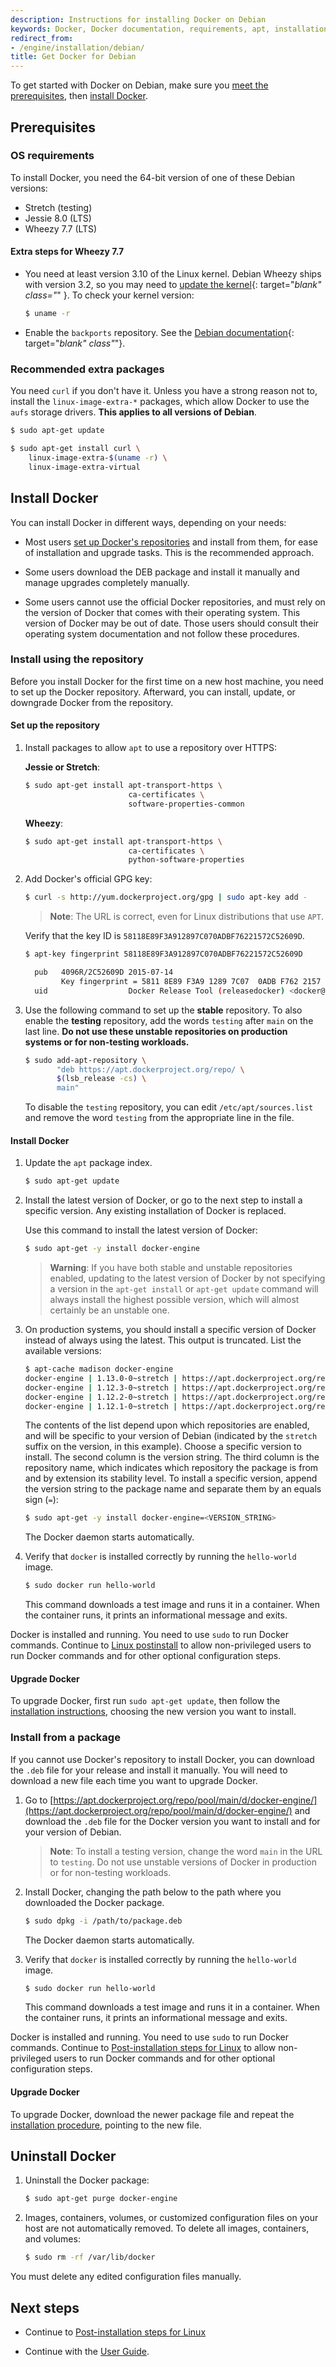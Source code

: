 ```yaml
---
description: Instructions for installing Docker on Debian
keywords: Docker, Docker documentation, requirements, apt, installation, debian, install, uninstall, upgrade, update
redirect_from:
- /engine/installation/debian/
title: Get Docker for Debian
---
```


To get started with Docker on Debian, make sure you
[meet the prerequisites](#prerequisites), then
[install Docker](#install-docker).

## Prerequisites

### OS requirements

To install Docker, you need the 64-bit version of one of these Debian versions:

- Stretch (testing)
- Jessie 8.0 (LTS)
- Wheezy 7.7 (LTS)

#### Extra steps for Wheezy 7.7

- You need at least version 3.10 of the Linux kernel. Debian Wheezy ships with
  version 3.2, so you may need to
  [update the kernel](https://wiki.debian.org/HowToUpgradeKernel){: target="_blank" class="_" }.
  To check your kernel version:

  ```bash
  $ uname -r
  ```

- Enable the `backports` repository. See the
  [Debian documentation](https://backports.debian.org/Instructions/){: target="_blank" class"_"}.

### Recommended extra packages

You need `curl` if you don't have it. Unless you have a strong reason not to,
install the `linux-image-extra-*` packages, which allow Docker to use the `aufs`
storage drivers. **This applies to all versions of Debian**.

```bash
$ sudo apt-get update

$ sudo apt-get install curl \
    linux-image-extra-$(uname -r) \
    linux-image-extra-virtual
```

## Install Docker

You can install Docker in different ways, depending on your needs:

- Most users
  [set up Docker's repositories](#install-using-the-repository) and install
  from them, for ease of installation and upgrade tasks. This is the
  recommended approach.

- Some users download the DEB package and install it manually and manage
  upgrades completely manually.

- Some users cannot use the official Docker repositories, and must rely on
  the version of Docker that comes with their operating system. This version of
  Docker may be out of date. Those users should consult their operating system
  documentation and not follow these procedures.

### Install using the repository

Before you install Docker for the first time on a new host machine, you need to
set up the Docker repository. Afterward, you can install, update, or downgrade
Docker from the repository.

#### Set up the repository

1.  Install packages to allow `apt` to use a repository over HTTPS:

    **Jessie or Stretch**:

    ```bash
    $ sudo apt-get install apt-transport-https \
                           ca-certificates \
                           software-properties-common
    ```

    **Wheezy**:

    ```bash
    $ sudo apt-get install apt-transport-https \
                           ca-certificates \
                           python-software-properties
    ```

2.  Add Docker's official GPG key:

    ```bash
    $ curl -s http://yum.dockerproject.org/gpg | sudo apt-key add -
    ```

    > **Note**: The URL is correct, even for Linux distributions that use `APT`.

    Verify that the key ID is `58118E89F3A912897C070ADBF76221572C52609D`.

    ```bash
    $ apt-key fingerprint 58118E89F3A912897C070ADBF76221572C52609D

      pub   4096R/2C52609D 2015-07-14
            Key fingerprint = 5811 8E89 F3A9 1289 7C07  0ADB F762 2157 2C52 609D
      uid                  Docker Release Tool (releasedocker) <docker@docker.com>
    ```

3.  Use the following command to set up the **stable** repository. To also
    enable the **testing** repository, add the words `testing` after `main` on
    the last line.
    **Do not use these unstable repositories on production systems or for non-testing workloads.**

    ```bash
    $ sudo add-apt-repository \
           "deb https://apt.dockerproject.org/repo/ \
           $(lsb_release -cs) \
           main"
    ```

    To disable the `testing` repository, you can edit `/etc/apt/sources.list`
    and remove the word `testing` from the appropriate line in the file.

#### Install Docker

1.  Update the `apt` package index.

    ```bash
    $ sudo apt-get update
    ```

2.  Install the latest version of Docker, or go to the next step to install a
    specific version. Any existing installation of Docker is replaced.

    Use this command to install the latest version of Docker:

    ```bash
    $ sudo apt-get -y install docker-engine
    ```

    > **Warning**: If you have both stable and unstable repositories enabled,
    > updating to the latest version of Docker by not specifying a version in
    > the `apt-get install` or `apt-get update` command will always install the
    > highest possible version, which will almost certainly be an unstable one.

3.  On production systems, you should install a specific version of Docker
    instead of always using the latest. This output is truncated. List the
    available versions:

    ```bash
    $ apt-cache madison docker-engine
    docker-engine | 1.13.0-0~stretch | https://apt.dockerproject.org/repo debian-stretch/main amd64 Packages
    docker-engine | 1.12.3-0~stretch | https://apt.dockerproject.org/repo debian-stretch/main amd64 Packages
    docker-engine | 1.12.2-0~stretch | https://apt.dockerproject.org/repo debian-stretch/main amd64 Packages
    docker-engine | 1.12.1-0~stretch | https://apt.dockerproject.org/repo debian-stretch/main amd64 Packages
    ```

    The contents of the list depend upon which repositories are enabled,
    and will be specific to your version of Debian (indicated by the `stretch`
    suffix on the version, in this example). Choose a specific version to
    install. The second column is the version string. The third column is the
    repository name, which indicates which repository the package is from and
    by extension its stability level. To install a specific version, append the
    version string to the package name and separate them by an equals sign (`=`):

    ```bash
    $ sudo apt-get -y install docker-engine=<VERSION_STRING>
    ```

    The Docker daemon starts automatically.

4.  Verify that `docker` is installed correctly by running the `hello-world`
    image.

    ```bash
    $ sudo docker run hello-world
    ```

    This command downloads a test image and runs it in a container. When the
    container runs, it prints an informational message and exits.

Docker is installed and running. You need to use `sudo` to run Docker commands.
Continue to [Linux postinstall](linux-postinstall.md) to allow
non-privileged users to run Docker commands and for other optional configuration
steps.

#### Upgrade Docker

To upgrade Docker, first run `sudo apt-get update`, then follow the
[installation instructions](#install-docker), choosing the new version you want
to install.

### Install from a package

If you cannot use Docker's repository to install Docker, you can download the
`.deb` file for your release and install it manually. You will need to download
a new file each time you want to upgrade Docker.

1.  Go to [https://apt.dockerproject.org/repo/pool/main/d/docker-engine/](https://apt.dockerproject.org/repo/pool/main/d/docker-engine/)
    and download the `.deb` file for the Docker version you want to install and
    for your version of Debian.

    > **Note**: To install a testing version, change the word `main` in the
    > URL to `testing`. Do not use unstable versions of Docker in production
    > or for non-testing workloads.

2.  Install Docker, changing the path below to the path where you downloaded
    the Docker package.

    ```bash
    $ sudo dpkg -i /path/to/package.deb
    ```

    The Docker daemon starts automatically.

3.  Verify that `docker` is installed correctly by running the `hello-world`
    image.

    ```bash
    $ sudo docker run hello-world
    ```

    This command downloads a test image and runs it in a container. When the
    container runs, it prints an informational message and exits.

Docker is installed and running. You need to use `sudo` to run Docker commands.
Continue to [Post-installation steps for Linux](linux-postinstall.md) to allow
non-privileged users to run Docker commands and for other optional configuration
steps.

#### Upgrade Docker

To upgrade Docker, download the newer package file and repeat the
[installation procedure](#install-from-a-package), pointing to the new file.

## Uninstall Docker

1.  Uninstall the Docker package:

    ```bash
    $ sudo apt-get purge docker-engine
    ```

2.  Images, containers, volumes, or customized configuration files on your host
    are not automatically removed. To delete all images, containers, and
    volumes:

    ```bash
    $ sudo rm -rf /var/lib/docker
    ```

You must delete any edited configuration files manually.

## Next steps

- Continue to [Post-installation steps for Linux](linux-postinstall.md)

- Continue with the [User Guide](../../userguide/index.md).
